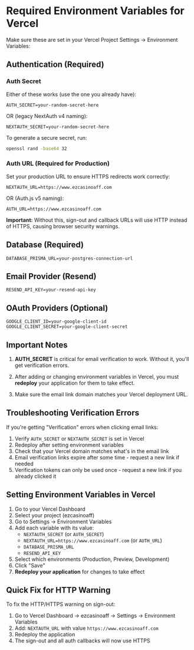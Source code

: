 # Required Environment Variables for Vercel

Make sure these are set in your Vercel Project Settings → Environment Variables:

## Authentication (Required)

### Auth Secret

Either of these works (use the one you already have):

```
AUTH_SECRET=your-random-secret-here
```

OR (legacy NextAuth v4 naming):

```
NEXTAUTH_SECRET=your-random-secret-here
```

To generate a secure secret, run:

```bash
openssl rand -base64 32
```

### Auth URL (Required for Production)

Set your production URL to ensure HTTPS redirects work correctly:

```
NEXTAUTH_URL=https://www.ezcasinoaff.com
```

OR (Auth.js v5 naming):

```
AUTH_URL=https://www.ezcasinoaff.com
```

**Important:** Without this, sign-out and callback URLs will use HTTP instead of HTTPS, causing browser security warnings.

## Database (Required)

```
DATABASE_PRISMA_URL=your-postgres-connection-url
```

## Email Provider (Resend)

```
RESEND_API_KEY=your-resend-api-key
```

## OAuth Providers (Optional)

```
GOOGLE_CLIENT_ID=your-google-client-id
GOOGLE_CLIENT_SECRET=your-google-client-secret
```

## Important Notes

1. **AUTH_SECRET** is critical for email verification to work. Without it, you'll get verification errors.

2. After adding or changing environment variables in Vercel, you must **redeploy** your application for them to take effect.

3. Make sure the email link domain matches your Vercel deployment URL.

## Troubleshooting Verification Errors

If you're getting "Verification" errors when clicking email links:

1. Verify `AUTH_SECRET` or `NEXTAUTH_SECRET` is set in Vercel
2. Redeploy after setting environment variables
3. Check that your Vercel domain matches what's in the email link
4. Email verification links expire after some time - request a new link if needed
5. Verification tokens can only be used once - request a new link if you already clicked it

## Setting Environment Variables in Vercel

1. Go to your Vercel Dashboard
2. Select your project (ezcasinoaff)
3. Go to Settings → Environment Variables
4. Add each variable with its value:
   - `NEXTAUTH_SECRET` (or `AUTH_SECRET`)
   - `NEXTAUTH_URL=https://www.ezcasinoaff.com` (or `AUTH_URL`)
   - `DATABASE_PRISMA_URL`
   - `RESEND_API_KEY`
5. Select which environments (Production, Preview, Development)
6. Click "Save"
7. **Redeploy your application** for changes to take effect

## Quick Fix for HTTP Warning

To fix the HTTP/HTTPS warning on sign-out:

1. Go to Vercel Dashboard → ezcasinoaff → Settings → Environment Variables
2. Add: `NEXTAUTH_URL` with value `https://www.ezcasinoaff.com`
3. Redeploy the application
4. The sign-out and all auth callbacks will now use HTTPS

